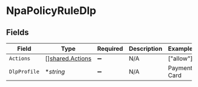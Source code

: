 # NpaPolicyRuleDlp


## Fields

| Field                                                     | Type                                                      | Required                                                  | Description                                               | Example                                                   |
| --------------------------------------------------------- | --------------------------------------------------------- | --------------------------------------------------------- | --------------------------------------------------------- | --------------------------------------------------------- |
| `Actions`                                                 | [][shared.Actions](../../../pkg/models/shared/actions.md) | :heavy_minus_sign:                                        | N/A                                                       | ["allow"]                                                 |
| `DlpProfile`                                              | **string*                                                 | :heavy_minus_sign:                                        | N/A                                                       | Payment Card                                              |